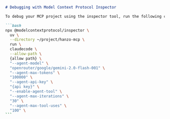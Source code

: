 ````markdown
# Debugging with Model Context Protocol Inspector

To debug your MCP project using the inspector tool, run the following command:

```bash
npx @modelcontextprotocol/inspector \
  uv \
  --directory ~/project/hanzo-mcp \
  run \
  claudecode \
  --allow-path \
  {allow path} \
  "--agent-model" \
  "openrouter/google/gemini-2.0-flash-001" \
  "--agent-max-tokens" \
  "100000" \
  "--agent-api-key" \
  "{api key}" \
  "--enable-agent-tool" \
  "--agent-max-iterations" \
  "30" \
  "--agent-max-tool-uses" \
  "100" \
```
````

